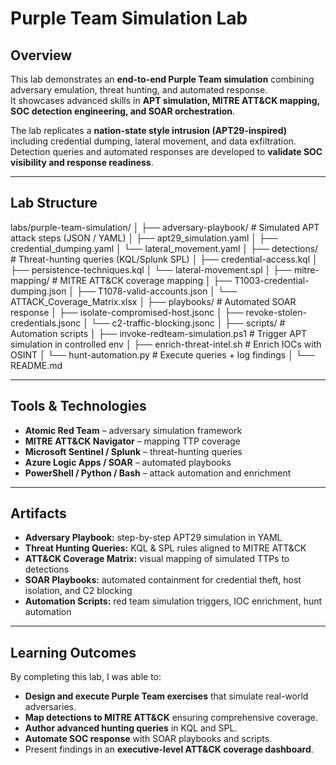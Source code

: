 # Purple Team Simulation Lab

## Overview
This lab demonstrates an **end-to-end Purple Team simulation** combining adversary emulation, threat hunting, and automated response.  
It showcases advanced skills in **APT simulation, MITRE ATT&CK mapping, SOC detection engineering, and SOAR orchestration**.

The lab replicates a **nation-state style intrusion (APT29-inspired)** including credential dumping, lateral movement, and data exfiltration.  
Detection queries and automated responses are developed to **validate SOC visibility and response readiness**.

---

## Lab Structure
labs/purple-team-simulation/
│
├── adversary-playbook/                 # Simulated APT attack steps (JSON / YAML)
│   ├── apt29_simulation.yaml
│   ├── credential_dumping.yaml
│   └── lateral_movement.yaml
│
├── detections/                         # Threat-hunting queries (KQL/Splunk SPL)
│   ├── credential-access.kql
│   ├── persistence-techniques.kql
│   └── lateral-movement.spl
│
├── mitre-mapping/                      # MITRE ATT&CK coverage mapping
│   ├── T1003-credential-dumping.json
│   ├── T1078-valid-accounts.json
│   └── ATTACK_Coverage_Matrix.xlsx
│
├── playbooks/                          # Automated SOAR response
│   ├── isolate-compromised-host.jsonc
│   ├── revoke-stolen-credentials.jsonc
│   └── c2-traffic-blocking.jsonc
│
├── scripts/                            # Automation scripts
│   ├── invoke-redteam-simulation.ps1   # Trigger APT simulation in controlled env
│   ├── enrich-threat-intel.sh          # Enrich IOCs with OSINT
│   └── hunt-automation.py              # Execute queries + log findings
│
└── README.md

---

## Tools & Technologies
* **Atomic Red Team** – adversary simulation framework  
* **MITRE ATT&CK Navigator** – mapping TTP coverage  
* **Microsoft Sentinel / Splunk** – threat-hunting queries  
* **Azure Logic Apps / SOAR** – automated playbooks  
* **PowerShell / Python / Bash** – attack automation and enrichment  

---

## Artifacts
* **Adversary Playbook:** step-by-step APT29 simulation in YAML  
* **Threat Hunting Queries:** KQL & SPL rules aligned to MITRE ATT&CK  
* **ATT&CK Coverage Matrix:** visual mapping of simulated TTPs to detections  
* **SOAR Playbooks:** automated containment for credential theft, host isolation, and C2 blocking  
* **Automation Scripts:** red team simulation triggers, IOC enrichment, hunt automation  

---

## Learning Outcomes
By completing this lab, I was able to:
* **Design and execute Purple Team exercises** that simulate real-world adversaries.  
* **Map detections to MITRE ATT&CK** ensuring comprehensive coverage.  
* **Author advanced hunting queries** in KQL and SPL.  
* **Automate SOC response** with SOAR playbooks and scripts.  
* Present findings in an **executive-level ATT&CK coverage dashboard**.
